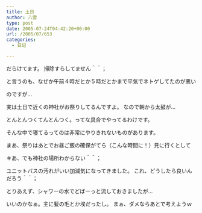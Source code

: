 ```yaml
---
title: 土日
author: 八雲
type: post
date: 2005-07-24T04:42:20+00:00
url: /2005/07/653
categories:
  - 日記

---
```

だらけてます。 掃除すらしてません＾＾；
  
と言うのも、なぜか午前４時だとか５時だとかまで平気でネトゲしてたのが悪い
  
のですが…
  
実は土日で近くの神社がお祭りしてるんですよ。 なので朝から太鼓が…
  
とんとんつくてんとんつく。ってな具合でやってるわけです。
  
そんな中で寝てるってのは非常にやりきれないものがあります。

まあ、祭りはあとでお昼ご飯の確保がてら（こんな時間に！）見に行くとして
  
＃あ、でも神社の場所わからない＾＾；
  
ユニットバスの汚れがいい加減気になってきました。 これ、どうしたら良いんだろう＾＾；
  
とりあえず、シャワーの水でどばーっと流しておきましたが…
  
いいのかなぁ。主に髪の毛とか埃だったし。 まぁ、ダメならあとで考えようｗ